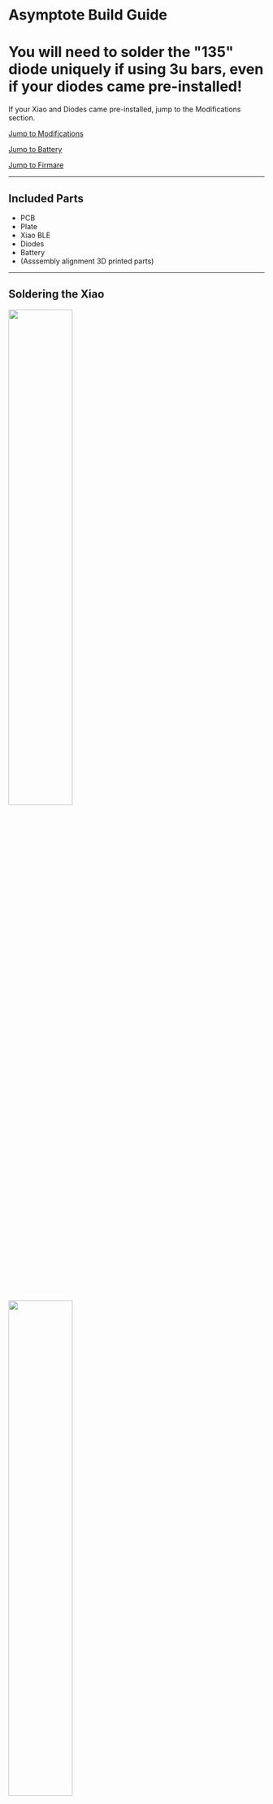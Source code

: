 # Asymptote Build Guide

# You will need to solder the "135" diode uniquely if using 3u bars, even if your diodes came pre-installed!

If your Xiao and Diodes came pre-installed, jump to the Modifications section.

[Jump to Modifications](#Modifications)

[Jump to Battery](#Battery)

[Jump to Firmare](#Firmware)

<hr>

## Included Parts
 - PCB
 - Plate
 - Xiao BLE
 - Diodes
 - Battery
 - (Asssembly alignment 3D printed parts)

<hr>

## Soldering the Xiao

<img src="https://user-images.githubusercontent.com/96897936/233487838-7f036746-b3b1-479e-8b3d-d353adaa9846.JPG" width="50%"></img>
<img src="https://user-images.githubusercontent.com/96897936/233488256-cdf5f079-bb1b-4637-b620-f518337b4930.JPG" width="50%"></img>
<img src="https://user-images.githubusercontent.com/96897936/233487892-8f67548b-cc96-4b11-bc7d-1f17df7deb4c.JPG" width="50%"></img>

Using the included 3D printed parts, align the Xiao to the PCB.

The USB port should be facing the bottom of the PCB, and be pressed up against the internal lip of the black alignment piece.

The other alignment pieces can be placed in the other corners to provide a level surface.

<img src="https://user-images.githubusercontent.com/96897936/233488940-a76c0c12-890e-4e5d-a271-39281772ef76.JPG" width="50%"></img>

The Xiao sould sit flush to the bottom of the PCB. It is thinner than the PCB, so the top surface, facing you, will be a bit recessed down.

<img src="https://user-images.githubusercontent.com/96897936/233489086-c31068a9-531d-4962-8d53-b07e86e824f8.JPG" width="50%"></img>
<img src="https://user-images.githubusercontent.com/96897936/233489295-d59f660f-7176-4a4d-b0d0-82516f621761.JPG" width="50%"></img>

Tack opposite corners of the Xiao module in place with a bit of solder, and check the fitment of your Minivan Case. Make adjustments as needed by heating up the offending corner's solder.

<img src="https://user-images.githubusercontent.com/96897936/233489330-40ffe7e7-19ef-4653-af40-eaa485687ac9.JPG" width="50%"></img>

Remove the PCB from your case, and solder all pins on the top of the PCB.

Do Not Forget the NFC pins. These need to be soldered as well!

<img src="https://user-images.githubusercontent.com/96897936/233489484-a2690747-954e-4bc0-b119-d0c93421d781.JPG" width="50%"></img>

Then, flip the assembly over and solder the pads from the back.

<img src="https://user-images.githubusercontent.com/96897936/233489862-e720f8bc-90e5-4c32-8921-7db3fe71f748.JPG" width="50%"></img>

Solder a spare bit of wire as pictured, from the outer (+) battery pad by the Enter key, to the Batt+ pad on the Xiao

<img src="https://user-images.githubusercontent.com/96897936/233489891-49a0aa98-7a51-4fc2-98c7-c97b838964b3.JPG" width="50%"></img>

Solder another wire from the inner battery pad by the Enter key to the GND or Batt- pad on the Xiao.

I recommend the GND pad, since it is easy to short the two Batt pads.

<hr>

## Diodes

<img src="https://user-images.githubusercontent.com/96897936/233494702-1ac35ab4-2ee9-4ccc-a567-9514ea9d296a.JPG" width="50%"></img>

Stuff the PCB with diodes, all diodes are either pointing down or to the left (when viewed from the bottom)

<img src="https://user-images.githubusercontent.com/96897936/233494864-95476dde-cf5a-40bd-8ecb-d331874d4699.JPG" width="50%"></img>
<img src="https://user-images.githubusercontent.com/96897936/233494868-79705d2d-564d-4a13-86c6-8b50bf5a5cab.JPG" width="50%"></img>

The three diodes directly over the battery cutout interfere with injection molded tray-mount cases, solder those on the top side and trim their legs very flush on the bottom.

<hr>

## <a name="Modifications"></a>Modifications

<img src="https://user-images.githubusercontent.com/96897936/233495377-f09f8207-0d4c-4a04-ad09-a8ef167d5647.JPG" width="50%"></img>

The diode with the "135" markings is special.

If you are using a 3u spacebar layout, this diode needs to be soldered to a certain pad, 1, 3 or 5, depending on your overall bottom layout.

![Screenshot 2023-04-20 165641](https://user-images.githubusercontent.com/96897936/233496108-ef06e662-3e6d-41d8-ad07-c12476c25c49.png)

Given your desired layout, solder this diode on the corresponding pin as pictured.

Switches that are colored the same in this screenshot are <i>electrically</i> wired together. You are limited to 6 keys on the bottom row, no matter what layout you choose.

<hr>

Because the Xiao module is between the two upper-right switches, when using 5-pin switches, the inside 5th pin of those two switches needs to be removed.

Cut them with a pair of flush cutters:

<img src="https://user-images.githubusercontent.com/96897936/233497449-ead12e16-519d-4ac1-9d2c-786343467c5e.JPG" width="50%"></img>
<img src="https://user-images.githubusercontent.com/96897936/233497457-8781e877-cdc8-47a6-ad3b-7852e25e4440.JPG" width="50%"></img>

The Xiao and Battery interefere with some tray-mount cases, which will need to be modified.

<img src="https://user-images.githubusercontent.com/96897936/233496972-414a9ca9-902f-41dc-aa3a-d486f41f2002.JPG" width="50%"></img>
<img src="https://user-images.githubusercontent.com/96897936/233496977-7f387d1e-8190-41fb-b6dc-445b5c85bd45.JPG" width="50%"></img>

And likewise for the battery:

<img src="https://user-images.githubusercontent.com/96897936/233497048-8090e4db-61c0-4958-87c0-51db3ff80271.JPG" width="50%"></img>
<img src="https://user-images.githubusercontent.com/96897936/233497128-a3883f91-02c3-4934-b5c4-7a6e50913995.JPG" width="50%"></img>

Depending on the your bottom row layout, you may need to remove the bottom-most left standoff, under the left side of the spacebar area:

<img src="https://user-images.githubusercontent.com/96897936/233497276-4e1ee5a8-262c-44b1-9220-2fd4988fbff4.JPG" width="50%"></img>
<img src="https://user-images.githubusercontent.com/96897936/233497280-5687dc90-20a4-4f18-b0f2-cec93fc106f4.JPG" width="50%"></img>

After all of these modifications are done, you can solder the switches and plate to the PCB.

<hr>

## <a name="Battery"></a>Battery

The battery has a connector pre-installed from the factory, but the connector is too large to fit under the PCB in most Minivan cases.

Carefully line up the battery in the opening on the bottom of the PCB, and cut the black wire where it meets one of the outer (-) battery pads.

Strip the black wire and solder it to the (-) pad.

<img src="https://user-images.githubusercontent.com/96897936/233498026-26656c12-62a0-412c-b3f7-7caef83dcbcf.JPG" width="50%"></img>


Being careful not to short the red and black wires, as this will permanently damage the battery.

Measure, cut, strip, and solder the red wire to the center (+) pad.

<img src="https://user-images.githubusercontent.com/96897936/233498185-51aa6993-e1e3-45c7-a454-b11f0d751a4c.JPG" width="50%"></img>

Place a bit of taper over the battery and pattery wires to prevent the battery from moving and the wires from shorting out.

Even though Scotch tape is pictured, it is recommended to use Electrical or Kapton tape.

<img src="https://user-images.githubusercontent.com/96897936/233498322-f71f87f5-362a-40e8-b2b2-d7912b858149.JPG" width="50%"></img>

<hr>

### Your board is now complete!

![IMG_0863](https://user-images.githubusercontent.com/96897936/233498428-ce403b6f-8233-478a-8bc7-8c40184de3d3.JPG)

<hr>

## <a name="Firmware"></a>Firmware

1) Log into [GitHub](https://github.com/)

2) Navigate to the [Kiser Designs Asymptote ZMK Repository](https://github.com/KiserDesigns/asymptote-zmk)

3) Click `Fork` in the top right:
![image](https://user-images.githubusercontent.com/96897936/230153508-1ed875cc-70f5-4aa7-9cbd-496e768a61c7.png)

4) Click `Create fork` at the bottom:
![image](https://user-images.githubusercontent.com/96897936/230153629-43b385ca-e62f-4ecf-a6ac-af3986314608.png)

5) Once that has finished loading, navigate into the `config` directory:
![image](https://user-images.githubusercontent.com/96897936/230153911-66edd016-d08c-4804-ac8e-f887a5050350.png)
![image](https://user-images.githubusercontent.com/96897936/230153957-2065e077-9588-4968-b48d-a80197ccdcba.png)

6) Find the `asymptote_[X].json` that matches your layout:
![image](https://user-images.githubusercontent.com/96897936/230154624-dc923b82-7962-42e9-b5a2-6771530eeba5.png)

7) Edit that file, and rename it to remove the `_[X]` to just `asymptote.json`:
![image](https://user-images.githubusercontent.com/96897936/230155018-8f5b0a24-c08e-4aa3-940d-811d05b33f26.png)
![image](https://user-images.githubusercontent.com/96897936/230155080-52efbac7-f0fa-42e1-a887-a6fd0132bd07.png)

Click `Commit changes` at the bottom:
![image](https://user-images.githubusercontent.com/96897936/230155175-a8f1e8e1-2b85-4dc8-9039-b253252cca67.png)

8) Go to `Actions` in your fork of `asymptote-zmk`:
![image](https://user-images.githubusercontent.com/96897936/230166881-86869dae-2c12-4064-a5ec-b57986477500.png)

Click `I understand ... enable them`:
![image](https://user-images.githubusercontent.com/96897936/230167066-231348f8-edd1-4679-8b6c-9a244f7ad5ae.png)

9) Naviagate to [ZMK Keymap Editor](https://nickcoutsos.github.io/keymap-editor/)

10) If prompted, click `Add Repository`:
![image](https://user-images.githubusercontent.com/96897936/230156391-cfa1620c-1fd1-4b71-a820-86144fa35dba.png)

11) Select `Only select repositories`, and select your fork of the `asymptote-zmk` repo:
![image](https://user-images.githubusercontent.com/96897936/230156757-e90e4731-eafd-4cbf-bd7b-b70958e7d57a.png)

12) Click `Install`, and `Authorize Keymap Editor`.

13) You should now be at a screen that lets you comfigure your keymap!

--- **Some keys may render to the right of the keyboard. These are not mapped to any physical switch.** ---
  
  
![image](https://user-images.githubusercontent.com/96897936/230157090-3baa8eae-909a-4ec9-ad12-5b63ef1ff60c.png)

14) See the [ZMK Docs](https://zmk.dev/docs/codes) for an overview different keycodes and functionality.

15) When all changes have been made, click `Commit Changes` in the bottom-right:
![image](https://user-images.githubusercontent.com/96897936/230158163-72979cef-c865-4f0e-871c-0815ec3237e2.png)

16) After a short time **Refesh the Page**, then click the `Firmware build` button in the bottom-right:![image](https://user-images.githubusercontent.com/96897936/230161482-b52e1850-6ea5-46a3-b2fe-d884079fbf8c.png)

17) **This may take you to an older firmware build! Click `Actions` in the top and select the most recent build (it may still be running):**

18) Download the firmware.zip by clicking `firmware` in the `Artifacts` section: ![image](https://user-images.githubusercontent.com/96897936/230161849-849281cc-8d3a-4623-8749-df9d835bc5e1.png)

19) Plug your Asymptote into your computer and enter bootloader mode. In the default keymap, this is accessible by holding "Tab" to enter layer 2 and pressing "Esc" to enter the bootloader.

20) Drag-and-drop your firmware.uf2 file from the .zip you downloaded onto your board, which should show up as `XIAO-SENSE`:

![image](https://user-images.githubusercontent.com/96897936/230163098-0127778c-2428-4b6c-83be-13617921c608.png)
